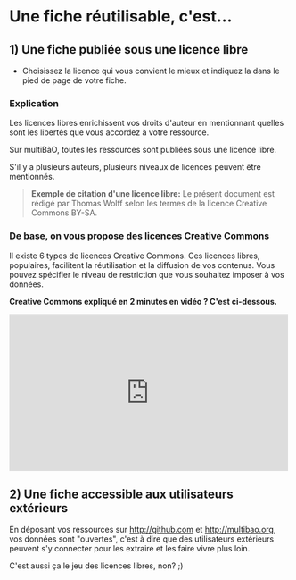 # Une fiche réutilisable, c'est…

## 1) Une fiche publiée sous une licence libre

* Choisissez la licence qui vous convient le mieux et indiquez la dans le pied de page de votre fiche.

### Explication

Les licences libres enrichissent vos droits d'auteur en mentionnant quelles sont les libertés que vous accordez à votre ressource.

Sur multiBàO, toutes les ressources sont publiées sous une licence libre.

S'il y a plusieurs auteurs, plusieurs niveaux de licences peuvent être mentionnés.

> **Exemple de citation d'une licence libre:** Le présent document est rédigé par Thomas Wolff selon les termes de la licence Creative Commons BY-SA.

### De base, on vous propose des licences Creative Commons

Il existe 6 types de licences Creative Commons. Ces licences libres, populaires, facilitent la réutilisation et la diffusion de vos contenus.
Vous pouvez spécifier le niveau de restriction que vous souhaitez imposer à vos données. 

**Creative Commons expliqué en 2 minutes en vidéo ? C'est ci-dessous.**

<iframe src="https://player.vimeo.com/video/95488932" width="500" height="281" frameborder="0" webkitallowfullscreen mozallowfullscreen allowfullscreen></iframe>

## 2) Une fiche accessible aux utilisateurs extérieurs

En déposant vos ressources sur http://github.com et http://multibao.org, vos données sont "ouvertes", c'est à dire que des utilisateurs extérieurs peuvent s'y connecter pour les extraire et les faire vivre plus loin.

C'est aussi ça le jeu des licences libres, non? ;)
